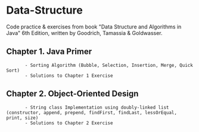 # Data-Structure

Code practice & exercises from book "Data Structure and Algorithms in Java" 6th Edition, written by Goodrich, Tamassia & Goldwasser.

## Chapter 1. Java Primer  
           - Sorting Algorithm (Bubble, Selection, Insertion, Merge, Quick Sort)  
           - Solutions to Chapter 1 Exercise 
## Chapter 2. Object-Oriented Design  
           - String class Implementation using doubly-linked list (constructor, append, prepend, findFirst, findLast, lessOrEqual, print, size)  
           - Solutions to Chapter 2 Exercise  
